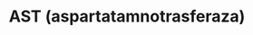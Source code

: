 ﻿---
title: AST (aspartatamnotrasferaza)
group: Biokimyoviy qon tahlillar
price: 20 000
duration: 30-60 daqiqa
---
